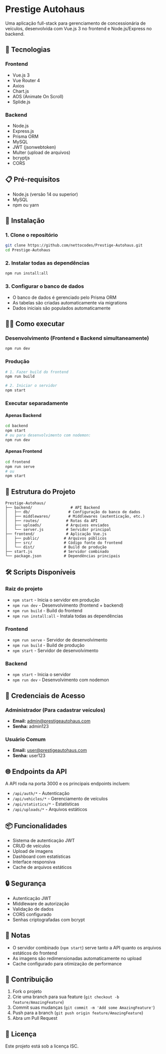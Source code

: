 # Prestige Autohaus

Uma aplicação full-stack para gerenciamento de concessionária de veículos, desenvolvida com Vue.js 3 no frontend e Node.js/Express no backend.

## 🚀 Tecnologias

### Frontend
- Vue.js 3
- Vue Router 4
- Axios
- Chart.js
- AOS (Animate On Scroll)
- Splide.js

### Backend
- Node.js
- Express.js
- Prisma ORM
- MySQL
- JWT (jsonwebtoken)
- Multer (upload de arquivos)
- bcryptjs
- CORS

## 📋 Pré-requisitos

- Node.js (versão 14 ou superior)
- MySQL
- npm ou yarn

## 🔧 Instalação

### 1. Clone o repositório
```bash
git clone https://github.com/nettocodes/Prestige-Autohaus.git
cd Prestige-Autohaus
```

### 2. Instalar todas as dependências
```bash
npm run install:all
```

### 3. Configurar o banco de dados
- O banco de dados é gerenciado pelo Prisma ORM
- As tabelas são criadas automaticamente via migrations
- Dados iniciais são populados automaticamente

## 🏃‍♂️ Como executar

### Desenvolvimento (Frontend e Backend simultaneamente)
```bash
npm run dev
```

### Produção
```bash
# 1. Fazer build do frontend
npm run build

# 2. Iniciar o servidor
npm start
```

### Executar separadamente

#### Apenas Backend
```bash
cd backend
npm start
# ou para desenvolvimento com nodemon:
npm run dev
```

#### Apenas Frontend
```bash
cd frontend
npm run serve
# ou
npm start
```

## 📁 Estrutura do Projeto

```
Prestige-Autohaus/
├── backend/                 # API Backend
│   ├── db/                 # Configuração do banco de dados
│   ├── middlewares/        # Middlewares (autenticação, etc.)
│   ├── routes/            # Rotas da API
│   ├── uploads/           # Arquivos enviados
│   └── server.js          # Servidor principal
├── frontend/              # Aplicação Vue.js
│   ├── public/           # Arquivos públicos
│   ├── src/              # Código fonte do frontend
│   └── dist/             # Build de produção
├── start.js              # Servidor combinado
└── package.json          # Dependências principais
```

## 🛠️ Scripts Disponíveis

### Raiz do projeto
- `npm start` - Inicia o servidor em produção
- `npm run dev` - Desenvolvimento (frontend + backend)
- `npm run build` - Build do frontend
- `npm run install:all` - Instala todas as dependências

### Frontend
- `npm run serve` - Servidor de desenvolvimento
- `npm run build` - Build de produção
- `npm start` - Servidor de desenvolvimento

### Backend
- `npm start` - Inicia o servidor
- `npm run dev` - Desenvolvimento com nodemon

## 🔑 Credenciais de Acesso

### Administrador (Para cadastrar veículos)
- **Email:** admin@prestigeautohaus.com  
- **Senha:** admin123

### Usuário Comum
- **Email:** user@prestigeautohaus.com
- **Senha:** user123

## 🌐 Endpoints da API

A API roda na porta 3000 e os principais endpoints incluem:

- `/api/auth/*` - Autenticação
- `/api/vehicles/*` - Gerenciamento de veículos
- `/api/statistics/*` - Estatísticas
- `/api/uploads/*` - Arquivos estáticos

## 📦 Funcionalidades

- Sistema de autenticação JWT
- CRUD de veículos
- Upload de imagens
- Dashboard com estatísticas
- Interface responsiva
- Cache de arquivos estáticos

## 🔒 Segurança

- Autenticação JWT
- Middleware de autorização
- Validação de dados
- CORS configurado
- Senhas criptografadas com bcrypt

## 📝 Notas

- O servidor combinado (`npm start`) serve tanto a API quanto os arquivos estáticos do frontend
- As imagens são redimensionadas automaticamente no upload
- Cache configurado para otimização de performance

## 🤝 Contribuição

1. Fork o projeto
2. Crie uma branch para sua feature (`git checkout -b feature/AmazingFeature`)
3. Commit suas mudanças (`git commit -m 'Add some AmazingFeature'`)
4. Push para a branch (`git push origin feature/AmazingFeature`)
5. Abra um Pull Request

## 📄 Licença

Este projeto está sob a licença ISC.